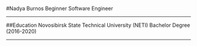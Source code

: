 #Nadya Burnos
Beginner Software Engineer
******************************************
##Education
Novosibirsk State Technical University (NETI)
Bachelor Degree (2016-2020)
******************************************
